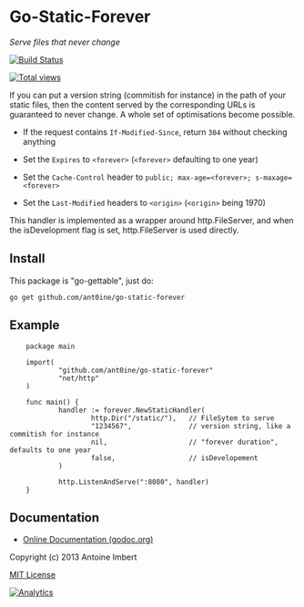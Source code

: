 
Go-Static-Forever
=================

*Serve files that never change*

[![Build Status](https://travis-ci.org/ant0ine/go-static-forever.png?branch=master)](https://travis-ci.org/ant0ine/go-static-forever)

[![Total views](https://sourcegraph.com/api/repos/github.com/ant0ine/go-static-forever/counters/views.png)](https://sourcegraph.com/github.com/ant0ine/go-static-forever)

If you can put a version string (commitish for instance) in the path of your
static files, then the content served by the corresponding URLs is guaranteed
to never change. A whole set of optimisations become possible.

* If the request contains `If-Modified-Since`, return `304` without checking anything

* Set the `Expires` to `<forever>` (`<forever>` defaulting to one year)

* Set the `Cache-Control` header to `public; max-age=<forever>; s-maxage=<forever>`

* Set the `Last-Modified` headers to `<origin>` (`<origin>` being 1970)

This handler is implemented as a wrapper around http.FileServer, and when the
isDevelopment flag is set, http.FileServer is used directly.

Install
-------

This package is "go-gettable", just do:

    go get github.com/ant0ine/go-static-forever

Example
-------

        package main

        import(
                "github.com/ant0ine/go-static-forever"
                "net/http"
        )

        func main() {
                handler := forever.NewStaticHandler(
                        http.Dir("/static/"),   // FileSytem to serve
                        "1234567",              // version string, like a commitish for instance
                        nil,                    // "forever duration", defaults to one year
                        false,                  // isDevelopement
                )

                http.ListenAndServe(":8080", handler)
        }

Documentation
-------------

- [Online Documentation (godoc.org)](http://godoc.org/github.com/ant0ine/go-static-forever)

Copyright (c) 2013 Antoine Imbert

[MIT License](https://github.com/ant0ine/go-static-forever/blob/master/LICENSE)


[![Analytics](https://ga-beacon.appspot.com/UA-309210-4/go-static-forever/readme)](https://github.com/igrigorik/ga-beacon)
